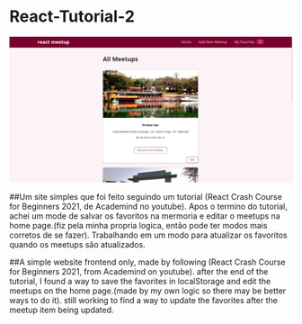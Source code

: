 # React-Tutorial-2

![example image](Untitled.png)

##Um site simples que foi feito seguindo um tutorial (React Crash Course for Beginners 2021, de Academind no youtube).
Apos o termino do tutorial, achei um mode de salvar os favoritos na mermoria e editar o meetups na home page.(fiz pela minha propria logica, então pode ter modos mais corretos de se fazer).
Trabalhando em um modo para atualizar os favoritos quando os meetups são atualizados.

##A simple website frontend only, made by following (React Crash Course for Beginners 2021, from Academind on youtube).
after the end of the tutorial, I found a way to save the favorites in localStorage and edit the meetups on the home page.(made by my own logic so there may be better ways to do it).
still working to find a way to update the favorites after the meetup item being updated.
